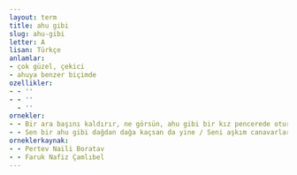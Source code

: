 ```yaml
---
layout: term
title: ahu gibi
slug: ahu-gibi
letter: A
lisan: Türkçe
anlamlar:
- çok güzel, çekici
- ahuya benzer biçimde
ozellikler:
- - ''
- - ''
  - ''
ornekler:
- - Bir ara başını kaldırır, ne görsün, ahu gibi bir kız pencerede oturmuş...
- - Sen bir ahu gibi dağdan dağa kaçsan da yine / Seni aşkım canavarlar gibi takip edecek
orneklerkaynak:
- - Pertev Naili Boratav
- - Faruk Nafiz Çamlıbel
---
```

